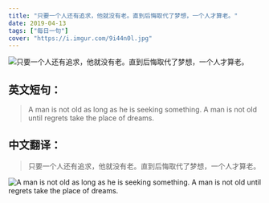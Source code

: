 ```yaml
---
title: "只要一个人还有追求，他就没有老。直到后悔取代了梦想，一个人才算老。"
date: 2019-04-13
tags: ["每日一句"]
cover: "https://i.imgur.com/9i44n0l.jpg"
---
```


![只要一个人还有追求，他就没有老。直到后悔取代了梦想，一个人才算老。](https://i.imgur.com/cy7dUZl.jpg)

## 英文短句：
> A man is not old as long as he is seeking something. A man is not old until regrets take the place of dreams.

<!--more-->

## 中文翻译：
> 只要一个人还有追求，他就没有老。直到后悔取代了梦想，一个人才算老。

![A man is not old as long as he is seeking something. A man is not old until regrets take the place of dreams.](https://i.imgur.com/DEYMPt9.jpg)

